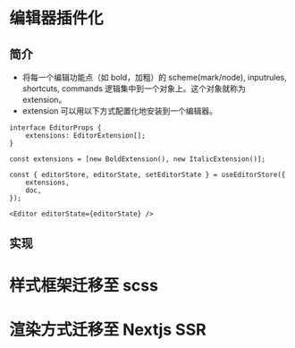 # 编辑器插件化

## 简介

- 将每一个编辑功能点（如 bold，加粗）的 scheme(mark/node), inputrules, shortcuts, commands 逻辑集中到一个对象上。这个对象就称为 extension。
- extension 可以用以下方式配置化地安装到一个编辑器。

```tsx
interface EditorProps {
	extensions: EditorExtension[];
}

const extensions = [new BoldExtension(), new ItalicExtension()];

const { editorStore, editorState, setEditorState } = useEditorStore({
	extensions,
	doc,
});

<Editor editorState={editorState} />
```

## 实现

# 样式框架迁移至 scss

# 渲染方式迁移至 Nextjs SSR
